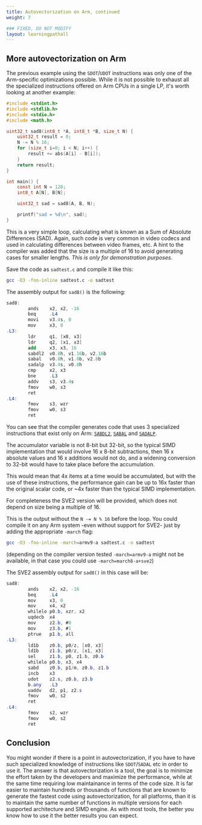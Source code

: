 ```yaml
---
title: Autovectorization on Arm, continued
weight: 7

### FIXED, DO NOT MODIFY
layout: learningpathall
---
```


## More autovectorization on Arm

The previous example using the `SDOT`/`UDOT` instructions was only one of the Arm-specific optimizations possible.
While it is not possible to exhaust all the specialized instructions offered on Arm CPUs in a single LP, it's worth looking at another example:

```C
#include <stdint.h>
#include <stdlib.h>
#include <stdio.h>
#include <math.h>

uint32_t sad8(int8_t *A, int8_t *B, size_t N) {
    uint32_t result = 0;
    N -= N % 16;
    for (size_t i=0; i < N; i++) {
        result += abs(A[i] - B[i]);
    }
    return result;
}

int main() {
    const int N = 128;
    int8_t A[N], B[N];

    uint32_t sad = sad8(A, B, N);

    printf("sad = %d\n", sad);
}
```

This is a very simple loop, calculating what is known as a Sum of Absolute Differences (SAD). Again, such code is very common in video codecs and used in calculating differences between video frames, etc.
A hint to the compiler was added that the size is a multiple of 16 to avoid generating cases for smaller lengths. *This is only for demonstration purposes*.

Save the code as `sadtest.c` and compile it like this:

```bash
gcc -O3 -fno-inline sadtest.c -o sadtest
```

The assembly output for `sad8()` is the following:

```as
sad8:
        ands    x2, x2, -16
        beq     .L4
        movi    v3.4s, 0
        mov     x3, 0
.L3:
        ldr     q1, [x0, x3]
        ldr     q2, [x1, x3]
        add     x3, x3, 16
        sabdl2  v0.8h, v1.16b, v2.16b
        sabal   v0.8h, v1.8b, v2.8b
        sadalp  v3.4s, v0.8h
        cmp     x2, x3
        bne     .L3
        addv    s3, v3.4s
        fmov    w0, s3
        ret
.L4:
        fmov    s3, wzr
        fmov    w0, s3
        ret
```

 You can see that the compiler generates code that uses 3 specialized instructions that exist only on Arm: [`SABDL2`](https://developer.arm.com/documentation/ddi0596/2021-03/SIMD-FP-Instructions/SABDL--SABDL2--Signed-Absolute-Difference-Long-?lang=en), [`SABAL`](https://developer.arm.com/documentation/ddi0596/2021-03/SIMD-FP-Instructions/SABAL--SABAL2--Signed-Absolute-difference-and-Accumulate-Long-?lang=en) and [`SADALP`](https://developer.arm.com/documentation/ddi0596/2021-03/SIMD-FP-Instructions/SADALP--Signed-Add-and-Accumulate-Long-Pairwise-?lang=en).

 The accumulator variable is not 8-bit but 32-bit, so the typical SIMD implementation that would involve 16 x 8-bit subtractions, then 16 x absolute values and 16 x additions would not do, and a widening conversion to 32-bit would have to take place before the accumulation.

 This would mean that 4x items at a time would be accumulated, but with the use of these instructions, the performance gain can be up to 16x faster than the original scalar code, or ~4x faster than the typical SIMD implementation.

For completeness the SVE2 version will be provided, which does not depend on size being a multiple of 16.

This is the output without the `N -= N % 16` before the loop.
You could compile it on any Arm system -even without support for SVE2- just by adding the appropriate `-march` flag:

```bash
gcc -O3 -fno-inline -march=armv9-a sadtest.c -o sadtest
```

(depending on the compiler version tested `-march=armv9-a` might not be available, in that case you could use `-march=march8-a+sve2`)

The SVE2 assembly output for `sad8()` in this case will be:

```as
sad8:
        ands    x2, x2, -16
        beq     .L4
        mov     x3, 0
        mov     x4, x2
        whilelo p0.b, xzr, x2
        uqdecb  x4
        mov     z2.b, #0
        mov     z3.b, #1
        ptrue   p1.b, all
.L3:
        ld1b    z0.b, p0/z, [x0, x3]
        ld1b    z1.b, p0/z, [x1, x3]
        sel     z1.b, p0, z1.b, z0.b
        whilelo p0.b, x3, x4
        sabd    z0.b, p1/m, z0.b, z1.b
        incb    x3
        udot    z2.s, z0.b, z3.b
        b.any   .L3
        uaddv   d2, p1, z2.s
        fmov    w0, s2
        ret
.L4:
        fmov    s2, wzr
        fmov    w0, s2
        ret
```

## Conclusion

You might wonder if there is a point in autovectorization, if you have to have such specialized knowledge of instructions like `SDOT`/`SADAL` etc in order to use it. The answer is that autovectorization is a tool, the goal is to minimize the effort taken by the developers and maximize the performance, while at the same time requiring low maintainance in terms of the code size. It is far easier to maintain hundreds or thousands of functions that are known to generate the fastest code using autovectorization, for all platforms, than it is to maintain the same number of functions in multiple versions for each supported architecture and SIMD engine. As with most tools, the better you know how to use it the better results you can expect.


